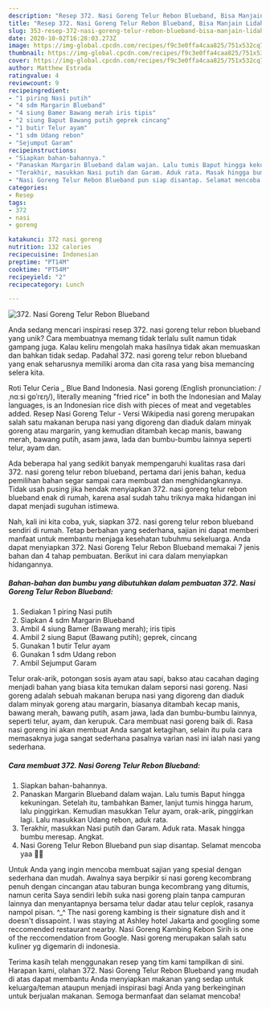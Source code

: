 ```yaml
---
description: "Resep 372. Nasi Goreng Telur Rebon Blueband, Bisa Manjain Lidah"
title: "Resep 372. Nasi Goreng Telur Rebon Blueband, Bisa Manjain Lidah"
slug: 353-resep-372-nasi-goreng-telur-rebon-blueband-bisa-manjain-lidah
date: 2020-10-02T16:28:03.273Z
image: https://img-global.cpcdn.com/recipes/f9c3e0ffa4caa825/751x532cq70/372-nasi-goreng-telur-rebon-blueband-foto-resep-utama.jpg
thumbnail: https://img-global.cpcdn.com/recipes/f9c3e0ffa4caa825/751x532cq70/372-nasi-goreng-telur-rebon-blueband-foto-resep-utama.jpg
cover: https://img-global.cpcdn.com/recipes/f9c3e0ffa4caa825/751x532cq70/372-nasi-goreng-telur-rebon-blueband-foto-resep-utama.jpg
author: Matthew Estrada
ratingvalue: 4
reviewcount: 9
recipeingredient:
- "1 piring Nasi putih"
- "4 sdm Margarin Blueband"
- "4 siung Bamer Bawang merah iris tipis"
- "2 siung Baput Bawang putih geprek cincang"
- "1 butir Telur ayam"
- "1 sdm Udang rebon"
- "Sejumput Garam"
recipeinstructions:
- "Siapkan bahan-bahannya."
- "Panaskan Margarin Blueband dalam wajan. Lalu tumis Baput hingga kekuningan. Setelah itu, tambahkan Bamer, lanjut tumis hingga harum, lalu pinggirkan. Kemudian masukkan Telur ayam, orak-arik, pinggirkan lagi. Lalu masukkan Udang rebon, aduk rata."
- "Terakhir, masukkan Nasi putih dan Garam. Aduk rata. Masak hingga bumbu meresap. Angkat."
- "Nasi Goreng Telur Rebon Blueband pun siap disantap. Selamat mencoba yaa 🙏😊"
categories:
- Resep
tags:
- 372
- nasi
- goreng

katakunci: 372 nasi goreng 
nutrition: 132 calories
recipecuisine: Indonesian
preptime: "PT14M"
cooktime: "PT54M"
recipeyield: "2"
recipecategory: Lunch

---
```



![372. Nasi Goreng Telur Rebon Blueband](https://img-global.cpcdn.com/recipes/f9c3e0ffa4caa825/751x532cq70/372-nasi-goreng-telur-rebon-blueband-foto-resep-utama.jpg)

Anda sedang mencari inspirasi resep 372. nasi goreng telur rebon blueband yang unik? Cara membuatnya memang tidak terlalu sulit namun tidak gampang juga. Kalau keliru mengolah maka hasilnya tidak akan memuaskan dan bahkan tidak sedap. Padahal 372. nasi goreng telur rebon blueband yang enak seharusnya memiliki aroma dan cita rasa yang bisa memancing selera kita.

Roti Telur Ceria _ Blue Band Indonesia. Nasi goreng (English pronunciation: /ˌnɑːsi ɡɒˈrɛŋ/), literally meaning &#34;fried rice&#34; in both the Indonesian and Malay languages, is an Indonesian rice dish with pieces of meat and vegetables added. Resep Nasi Goreng Telur - Versi Wikipedia nasi goreng merupakan salah satu makanan berupa nasi yang digoreng dan diaduk dalam minyak goreng atau margarin, yang kemudian ditambah kecap manis, bawang merah, bawang putih, asam jawa, lada dan bumbu-bumbu lainnya seperti telur, ayam dan.

Ada beberapa hal yang sedikit banyak mempengaruhi kualitas rasa dari 372. nasi goreng telur rebon blueband, pertama dari jenis bahan, kedua pemilihan bahan segar sampai cara membuat dan menghidangkannya. Tidak usah pusing jika hendak menyiapkan 372. nasi goreng telur rebon blueband enak di rumah, karena asal sudah tahu triknya maka hidangan ini dapat menjadi suguhan istimewa.


Nah, kali ini kita coba, yuk, siapkan 372. nasi goreng telur rebon blueband sendiri di rumah. Tetap berbahan yang sederhana, sajian ini dapat memberi manfaat untuk membantu menjaga kesehatan tubuhmu sekeluarga. Anda dapat menyiapkan 372. Nasi Goreng Telur Rebon Blueband memakai 7 jenis bahan dan 4 tahap pembuatan. Berikut ini cara dalam menyiapkan hidangannya.

<!--inarticleads1-->

##### Bahan-bahan dan bumbu yang dibutuhkan dalam pembuatan 372. Nasi Goreng Telur Rebon Blueband:

1. Sediakan 1 piring Nasi putih
1. Siapkan 4 sdm Margarin Blueband
1. Ambil 4 siung Bamer (Bawang merah); iris tipis
1. Ambil 2 siung Baput (Bawang putih); geprek, cincang
1. Gunakan 1 butir Telur ayam
1. Gunakan 1 sdm Udang rebon
1. Ambil Sejumput Garam


Telur orak-arik, potongan sosis ayam atau sapi, bakso atau cacahan daging menjadi bahan yang biasa kita temukan dalam seporsi nasi goreng. Nasi goreng adalah sebuah makanan berupa nasi yang digoreng dan diaduk dalam minyak goreng atau margarin, biasanya ditambah kecap manis, bawang merah, bawang putih, asam jawa, lada dan bumbu-bumbu lainnya, seperti telur, ayam, dan kerupuk. Cara membuat nasi goreng baik di. Rasa nasi goreng ini akan membuat Anda sangat ketagihan, selain itu pula cara memasaknya juga sangat sederhana pasalnya varian nasi ini ialah nasi yang sederhana. 

<!--inarticleads2-->

##### Cara membuat 372. Nasi Goreng Telur Rebon Blueband:

1. Siapkan bahan-bahannya.
1. Panaskan Margarin Blueband dalam wajan. Lalu tumis Baput hingga kekuningan. Setelah itu, tambahkan Bamer, lanjut tumis hingga harum, lalu pinggirkan. Kemudian masukkan Telur ayam, orak-arik, pinggirkan lagi. Lalu masukkan Udang rebon, aduk rata.
1. Terakhir, masukkan Nasi putih dan Garam. Aduk rata. Masak hingga bumbu meresap. Angkat.
1. Nasi Goreng Telur Rebon Blueband pun siap disantap. Selamat mencoba yaa 🙏😊


Untuk Anda yang ingin mencoba membuat sajian yang spesial dengan sederhana dan mudah. Awalnya saya berpikir si nasi goreng kecombrang penuh dengan cincangan atau taburan bunga kecombrang yang ditumis, namun cerita Saya sendiri lebih suka nasi goreng plain tanpa campuran lainnya dan menyantapnya bersama telur dadar atau telur ceplok, rasanya nampol pisan. ^_^ The nasi goreng kambing is their signature dish and it doesn&#39;t dissapoint. I was staying at Ashley hotel Jakarta and googling some reccomended restaurant nearby. Nasi Goreng Kambing Kebon Sirih is one of the reccomendation from Google. Nasi goreng merupakan salah satu kuliner yg digemarin di indonesia. 

Terima kasih telah menggunakan resep yang tim kami tampilkan di sini. Harapan kami, olahan 372. Nasi Goreng Telur Rebon Blueband yang mudah di atas dapat membantu Anda menyiapkan makanan yang sedap untuk keluarga/teman ataupun menjadi inspirasi bagi Anda yang berkeinginan untuk berjualan makanan. Semoga bermanfaat dan selamat mencoba!
